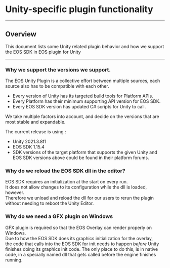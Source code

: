 # Unity-specific plugin functionality

----------------------------------------------------------------------------------------

## Overview

This document lists some Unity related plugin behavior and how we support the EOS SDK in EOS plugin for Unity

----------------------------------------------------------------------------------------

### Why we support the versions we support.

The EOS Unity Plugin is a collective effort between multiple sources, each source also has to be compatible with each other.  

* Every version of Unity has its targeted build tools for Platform APIs.  
* Every Platform has their minimum supporting API version for EOS SDK.  
* Every EOS SDK version has updated C# scripts for Unity to call.  

We take multiple factors into account, and decide on the versions that are most stable and expandable.  

The current release is using :  
* Unity 2021.3.8f1  
* EOS SDK 1.15.4   
* SDK versions of the target platform that supports the given Unity and EOS SDK versions above could be found in their platform forums.

### Why do we reload the EOS SDK dll in the editor?

EOS SDK requires an initialization at the start on every run.  
It does not allow changes to its configuration while the dll is loaded, however.  
Therefore we unload and reload the dll for our users to rerun the plugin without needing to reboot the Unity Editor. 

### Why do we need a GFX plugin on Windows

GFX plugin is required so that the EOS Overlay can render properly on Windows.   
Due to how the EOS SDK does its graphics initialization for the overlay,  
the code that calls into the EOS SDK for init needs to happen _before_
Unity finishes doing its graphics init code. The only place to do this, is in native
code, in a specially named dll that gets called before the engine finishes running. 


